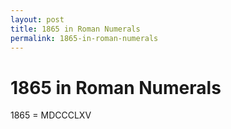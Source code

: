 ```yaml
---
layout: post
title: 1865 in Roman Numerals
permalink: 1865-in-roman-numerals
---
```


# 1865 in Roman Numerals

1865 = MDCCCLXV
